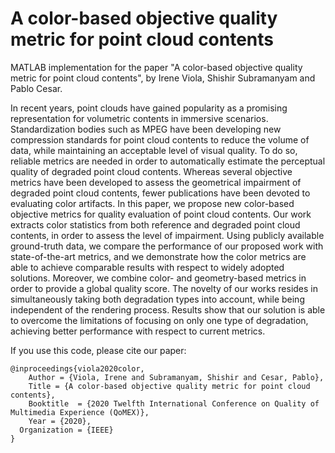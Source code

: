 # A color-based objective quality metric for point cloud contents

MATLAB implementation for the paper "A color-based objective quality metric for point cloud contents", by Irene Viola, Shishir Subramanyam and Pablo Cesar.

In recent years, point clouds have gained popularity as a promising representation for volumetric contents in immersive scenarios. Standardization bodies such as MPEG have been developing new compression standards for point cloud contents to reduce the volume of data, while maintaining an acceptable level of visual quality. To do so, reliable metrics are needed in order to automatically estimate the perceptual quality of degraded point cloud contents. Whereas several objective metrics have been developed to assess the geometrical impairment of degraded point cloud contents, fewer publications have been devoted to evaluating color artifacts.
In this paper, we propose new color-based objective metrics for quality evaluation of point cloud contents. Our work extracts color statistics from both reference and degraded point cloud contents, in order to assess the level of impairment.
Using publicly available ground-truth data, we compare the performance of our proposed work with state-of-the-art metrics, and we demonstrate how the color metrics are able to achieve comparable results with respect to widely adopted solutions. 
Moreover, we combine color- and geometry-based metrics in order to provide a global quality score. The novelty of our works resides in simultaneously taking both degradation types into account, while being independent of the rendering process.
Results show that our solution is able to overcome the limitations of focusing on only one type of degradation, achieving better performance with respect to current metrics.

If you use this code, please cite our paper:

    @inproceedings{viola2020color,
	    Author = {Viola, Irene and Subramanyam, Shishir and Cesar, Pablo},
	    Title = {A color-based objective quality metric for point cloud contents},
	    Booktitle  = {2020 Twelfth International Conference on Quality of Multimedia Experience (QoMEX)},
	    Year = {2020},
      Organization = {IEEE}
    }
